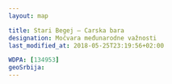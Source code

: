 ```yaml
---
layout: map

title: Stari Begej – Carska bara
designation: Močvara međunarodne važnosti
last_modified_at: 2018-05-25T23:19:56+02:00

WDPA: [134953]
geoSrbija:
---
```


